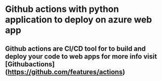 # Github actions with python application to deploy on azure web app

## Github actions are CI/CD tool for to build and deploy your code to web apps for more info visit [Githubactions] (https://github.com/features/actions)

